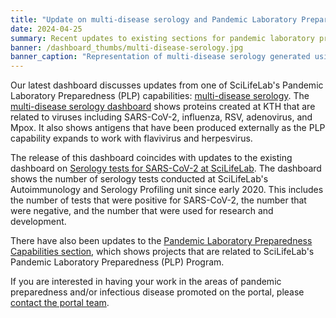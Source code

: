 ```yaml
---
title: "Update on multi-disease serology and Pandemic Laboratory Preparedness at SciLifeLab."
date: 2024-04-25
summary: Recent updates to existing sections for pandemic laboratory preparedness, and news of a new dashboard.
banner: /dashboard_thumbs/multi-disease-serology.jpg
banner_caption: "Representation of multi-disease serology generated using AI."
---
```


Our latest dashboard discusses updates from one of SciLifeLab's Pandemic Laboratory Preparedness (PLP) capabilities: [multi-disease serology](/resources/serology/). The [multi-disease serology dashboard](/dashboards/multidisease_serology/) shows proteins created at KTH that are related to viruses including SARS-CoV-2, influenza, RSV, adenovirus, and Mpox. It also shows antigens that have been produced externally as the PLP capability expands to work with flavivirus and herpesvirus.

The release of this dashboard coincides with updates to the existing dashboard on [Serology tests for SARS-CoV-2 at SciLifeLab](/dashboards/serology-statistics/). The dashboard shows the number of serology tests conducted at SciLifeLab's Autoimmunology and Serology Profiling unit since early 2020. This includes the number of tests that were positive for SARS-CoV-2, the number that were negative, and the number that were used for research and development.

There have also been updates to the [Pandemic Laboratory Preparedness Capabilities section](/resources/), which shows projects that are related to SciLifeLab's Pandemic Laboratory Preparedness (PLP) Program.

If you are interested in having your work in the areas of pandemic preparedness and/or infectious disease promoted on the portal, please [contact the portal team](/contact/).
